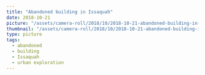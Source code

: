 ```yaml
---
title: "Abandoned building in Issaquah"
date: 2018-10-21
picture: "/assets/camera-roll/2018/10/2018-10-21-abandoned-building-in-issaquah/20181021_195958696_iOS.jpg"
thumbnail: "/assets/camera-roll/2018/10/2018-10-21-abandoned-building-in-issaquah/20181021_195958696_iOS-thumbnail.jpg"
type: picture
tags:
  - abandoned
  - building
  - Issaquah
  - urban exploration
---
```

